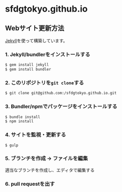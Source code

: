 # sfdgtokyo.github.io

## Webサイト更新方法

[Jekyll](https://jekyllrb.com/)を使って構築しています。

### 1. Jekyll/bundlerをインストールする

```sh
$ gem install jekyll
$ gem install bundler
```

### 2. このリポジトリを`git clone`する

```sh
$ git clone git@github.com:/sfdgtokyo.github.io.git
```

### 3. Bundler/npmでパッケージをインストールする

```sh
$ bundle install
$ npm install
```

### 4. サイトを監視・更新する

```sh
$ gulp
```

### 5. ブランチを作成 → ファイルを編集

適当なブランチを作成し、エディタで編集する

### 6. pull requestを出す

